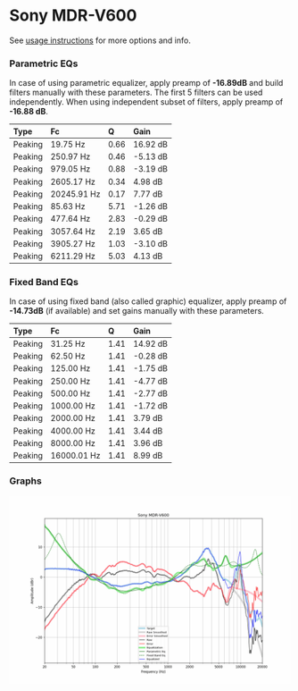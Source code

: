 # Sony MDR-V600
See [usage instructions](https://github.com/jaakkopasanen/AutoEq#usage) for more options and info.

### Parametric EQs
In case of using parametric equalizer, apply preamp of **-16.89dB** and build filters manually
with these parameters. The first 5 filters can be used independently.
When using independent subset of filters, apply preamp of **-16.88 dB**.

| Type    | Fc          |    Q | Gain     |
|:--------|:------------|:-----|:---------|
| Peaking | 19.75 Hz    | 0.66 | 16.92 dB |
| Peaking | 250.97 Hz   | 0.46 | -5.13 dB |
| Peaking | 979.05 Hz   | 0.88 | -3.19 dB |
| Peaking | 2605.17 Hz  | 0.34 | 4.98 dB  |
| Peaking | 20245.91 Hz | 0.17 | 7.77 dB  |
| Peaking | 85.63 Hz    | 5.71 | -1.26 dB |
| Peaking | 477.64 Hz   | 2.83 | -0.29 dB |
| Peaking | 3057.64 Hz  | 2.19 | 3.65 dB  |
| Peaking | 3905.27 Hz  | 1.03 | -3.10 dB |
| Peaking | 6211.29 Hz  | 5.03 | 4.13 dB  |

### Fixed Band EQs
In case of using fixed band (also called graphic) equalizer, apply preamp of **-14.73dB**
(if available) and set gains manually with these parameters.

| Type    | Fc          |    Q | Gain     |
|:--------|:------------|:-----|:---------|
| Peaking | 31.25 Hz    | 1.41 | 14.92 dB |
| Peaking | 62.50 Hz    | 1.41 | -0.28 dB |
| Peaking | 125.00 Hz   | 1.41 | -1.75 dB |
| Peaking | 250.00 Hz   | 1.41 | -4.77 dB |
| Peaking | 500.00 Hz   | 1.41 | -2.77 dB |
| Peaking | 1000.00 Hz  | 1.41 | -1.72 dB |
| Peaking | 2000.00 Hz  | 1.41 | 3.79 dB  |
| Peaking | 4000.00 Hz  | 1.41 | 3.44 dB  |
| Peaking | 8000.00 Hz  | 1.41 | 3.96 dB  |
| Peaking | 16000.01 Hz | 1.41 | 8.99 dB  |

### Graphs
![](./Sony%20MDR-V600.png)